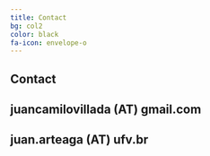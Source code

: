 ```yaml
---
title: Contact
bg: col2
color: black 
fa-icon: envelope-o
---
```


## Contact

## **juancamilovillada** (AT) **gmail.com**

## **juan.arteaga** (AT) **ufv.br**



<a href="https://www.researchgate.net/profile/Juan_Villada" target="_blank"><i class="ai ai-google-scholar-square ai-3x"></i></a>
<a href="https://twitter.com/Jn_Villada" target="_blank"><i class="fa fa-twitter fa-3x"></i></a>
<a href="https://github.com/pimentel" target="_blank"><i class="fa fa-github fa-3x"></i></a>
<a href="https://www.linkedin.com/in/haroldpimentel" target="_blank"><i class="fa fa-linkedin fa-3x"></i></a>